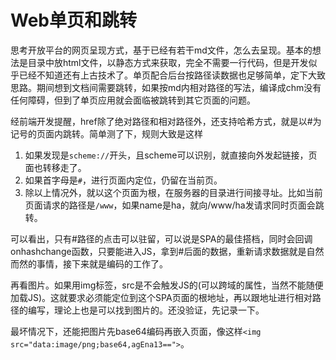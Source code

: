 Web单页和跳转
====
思考开放平台的网页呈现方式，基于已经有若干md文件，怎么去呈现。基本的想法是目录中放html文件，以静态方式来获取，完全不需要一行代码，但是开发似乎已经不知道还有上古技术了。单页配合后台按路径读数据也足够简单，定下大致思路。期间想到文档间需要跳转，如果按md内相对路径的写法，编译成chm没有任何障碍，但到了单页应用就会面临被跳转到其它页面的问题。

经前端开发提醒，href除了绝对路径和相对路径外，还支持哈希方式，就是以#为记号的页面内跳转。简单测了下，规则大致是这样

1. 如果发现是`scheme://`开头，且scheme可以识别，就直接向外发起链接，页面也转移走了。
2. 如果首字母是`#`，进行页面内定位，仍留在当前页。
3. 除以上情况外，就以这个页面为根，在服务器的目录进行间接寻址。比如当前页面请求的路径是`/www`，如果name是ha，就向/www/ha发请求同时页面会跳转。

可以看出，只有#路径的点击可以驻留，可以说是SPA的最佳搭档，同时会回调onhashchange函数，只要能进入JS，拿到#后面的数据，重新请求数据就是自然而然的事情，接下来就是编码的工作了。

再看图片。如果用img标签，src是不会触发JS的(可以跨域的属性，当然不能随便加载JS)。这就要求必须能定位到这个SPA页面的根地址，再以跟地址进行相对路径的编写，理论上也是可以找到图片的。还没验证，先记录一下。

最坏情况下，还能把图片先base64编码再嵌入页面，像这样`<img src="data:image/png;base64,agEna13==">`。